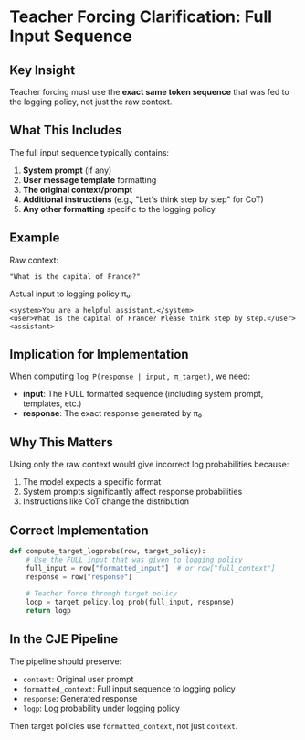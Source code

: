# Teacher Forcing Clarification: Full Input Sequence

## Key Insight

Teacher forcing must use the **exact same token sequence** that was fed to the logging policy, not just the raw context.

## What This Includes

The full input sequence typically contains:
1. **System prompt** (if any)
2. **User message template** formatting
3. **The original context/prompt**
4. **Additional instructions** (e.g., "Let's think step by step" for CoT)
5. **Any other formatting** specific to the logging policy

## Example

Raw context:
```
"What is the capital of France?"
```

Actual input to logging policy π₀:
```
<system>You are a helpful assistant.</system>
<user>What is the capital of France? Please think step by step.</user>
<assistant>
```

## Implication for Implementation

When computing `log P(response | input, π_target)`, we need:
- **input**: The FULL formatted sequence (including system prompt, templates, etc.)
- **response**: The exact response generated by π₀

## Why This Matters

Using only the raw context would give incorrect log probabilities because:
1. The model expects a specific format
2. System prompts significantly affect response probabilities
3. Instructions like CoT change the distribution

## Correct Implementation

```python
def compute_target_logprobs(row, target_policy):
    # Use the FULL input that was given to logging policy
    full_input = row["formatted_input"]  # or row["full_context"]
    response = row["response"]
    
    # Teacher force through target policy
    logp = target_policy.log_prob(full_input, response)
    return logp
```

## In the CJE Pipeline

The pipeline should preserve:
- `context`: Original user prompt
- `formatted_context`: Full input sequence to logging policy
- `response`: Generated response
- `logp`: Log probability under logging policy

Then target policies use `formatted_context`, not just `context`.